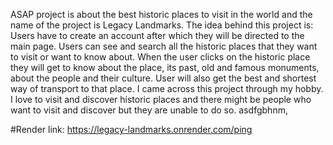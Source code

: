 ASAP project is about the best historic places to visit in the world and the name of the project is Legacy Landmarks. The idea behind this project is:
Users have to create an account after which they will be directed to the main page.
Users can see and search all the historic places that they want to visit or want to know about.
When the user clicks on the historic place they will get to know about the place, its past, old and famous monuments, about the people and their culture.
User will also get the best and shortest way of transport to that place.
I came across this project through my hobby. I love to visit and discover historic places and there might be people who want to visit and discover but they are unable to do so.
asdfgbhnm,




#Render link:
https://legacy-landmarks.onrender.com/ping
